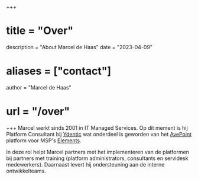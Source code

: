 +++
# title = "Over"
description = "About Marcel de Haas"
date = "2023-04-09"
# aliases = ["contact"]
author = "Marcel de Haas"
# url = "/over" 
+++
Marcel werkt sinds 2001 in IT Managed Services. Op dit mement is hij Platform Consultant bij [Ydentic](https://ydentic.com) wat onderdeel is geworden van het [AvePoint](https://avepoint.com/) platform voor MSP's [Elements](https://www.avepoint.com/products/elements).

In deze rol helpt Marcel partners met het implementeren van de platformen bij partners met training (platform administrators, consultants en servidesk medewerkers). Daarnaast levert hij ondersteuning aan de interne ontwikkelteams.


<!-- Marcel de Haas started working in IT in 2001 and is currently employed as Platform Consultant at [Ydentic](https://ydentic.com) which is now part of [AvePoint](https://avepoint.com/) product line for MSP's called [Elements](https://www.avepoint.com/products/elements). Key parts of this role are assisting with implementation, training partners and keyusers and providing support for partners and the in-house development team. -->

<!-- Previously Marcel worked at ApplicationNet which was aqcuired by KPN -the largest telco in the Netherlands-. ApplicationNet was the leading MSP in the Netherlands helping develop one of the largest MSP landscapes of the world. Responsibilities included managing backend systems as the vmWare platform, server management (hardware/operating system) and technology leadership. -->
